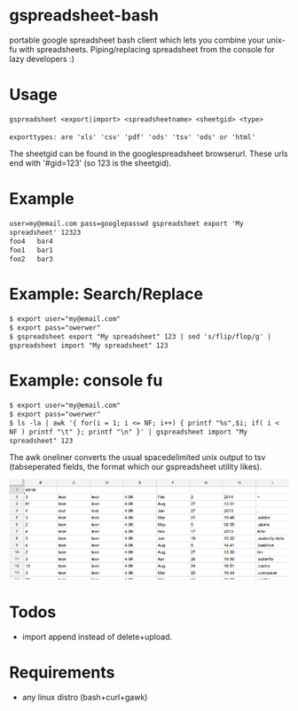 gspreadsheet-bash
=================

portable google spreadsheet bash client which lets you combine your unix-fu with spreadsheets. Piping/replacing spreadsheet from the console for lazy developers :)

# Usage 
       
    gspreadsheet <export|import> <spreadsheetname> <sheetgid> <type>

    exporttypes: are 'xls' 'csv' 'pdf' 'ods' 'tsv' 'ods' or 'html'

The sheetgid can be found in the googlespreadsheet browserurl.
These urls end with '#gid=123' (so 123 is the sheetgid).

# Example
  
    user=my@email.com pass=googlepasswd gspreadsheet export 'My spreadsheet' 12323
    foo4   bar4
    foo1   bar1
    foo2   bar3

# Example: Search/Replace 

    $ export user="my@email.com"
    $ export pass="owerwer"
    $ gspreadsheet export "My spreadsheet" 123 | sed 's/flip/flop/g' | gspreadsheet import "My spreadsheet" 123

# Example: console fu

    $ export user="my@email.com"
    $ export pass="owerwer"
    $ ls -la | awk '{ for(i = 1; i <= NF; i++) { printf "%s",$i; if( i < NF ) printf "\t" }; printf "\n" }' | gspreadsheet import "My spreadsheet" 123

The awk oneliner converts the usual spacedelimited unix output to tsv (tabseperated fields, the format which our gspreadsheet utility likes).

  <img alt="" src=".res/example.png"/>

# Todos

* import append instead of delete+upload.

# Requirements

* any linux distro (bash+curl+gawk)

